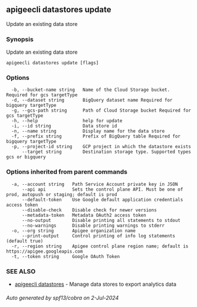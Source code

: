## apigeecli datastores update

Update an existing data store

### Synopsis

Update an existing data store

```
apigeecli datastores update [flags]
```

### Options

```
  -b, --bucket-name string   Name of the Cloud Storage bucket. Required for gcs targetType
  -d, --dataset string       BigQuery dataset name Required for bigquery targetType
  -g, --gcs-path string      Path of Cloud Storage bucket Required for gcs targetType
  -h, --help                 help for update
  -i, --id string            Data store id
  -n, --name string          Display name for the data store
  -f, --prefix string        Prefix of BigQuery table Required for bigquery targetType
  -p, --project-id string    GCP project in which the datastore exists
      --target string        Destination storage type. Supported types gcs or bigquery
```

### Options inherited from parent commands

```
  -a, --account string   Path Service Account private key in JSON
      --api api          Sets the control plane API. Must be one of prod, autopush or staging; default is prod
      --default-token    Use Google default application credentials access token
      --disable-check    Disable check for newer versions
      --metadata-token   Metadata OAuth2 access token
      --no-output        Disable printing all statements to stdout
      --no-warnings      Disable printing warnings to stderr
  -o, --org string       Apigee organization name
      --print-output     Control printing of info log statements (default true)
  -r, --region string    Apigee control plane region name; default is https://apigee.googleapis.com
  -t, --token string     Google OAuth Token
```

### SEE ALSO

* [apigeecli datastores](apigeecli_datastores.md)	 - Manage data stores to export analytics data

###### Auto generated by spf13/cobra on 2-Jul-2024
